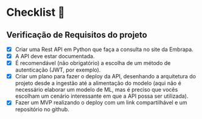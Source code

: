 # Checklist :dart:
## Verificação de Requisitos do projeto

- [x] Criar uma Rest API em Python que faça a consulta no site da Embrapa.
- [x] A API deve estar documentada.
- [x] É recomendável (não obrigatório) a escolha de um método de autenticação (JWT, por exemplo).
- [x] Criar um plano para fazer o deploy da API, desenhando a arquitetura do projeto desde a ingestão até a alimentação do modelo (aqui não é necessário elaborar um modelo de ML, mas é preciso que vocês escolham um cenário interessante em que a API possa ser utilizada).
- [x] Fazer um MVP realizando o deploy com um link compartilhável e um repositório no github.